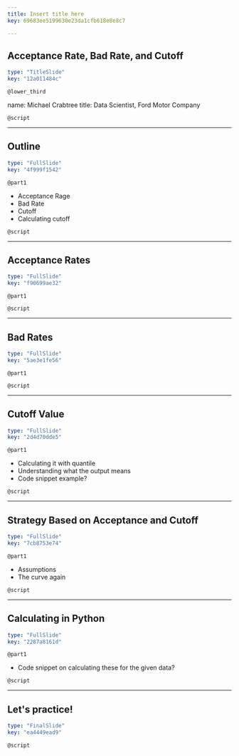 ```yaml
---
title: Insert title here
key: 69683ee5199630e23da1cfb618e8e8c7

---
```

## Acceptance Rate, Bad Rate, and Cutoff

```yaml
type: "TitleSlide"
key: "12a011484c"
```

`@lower_third`

name: Michael Crabtree
title: Data Scientist, Ford Motor Company


`@script`



---
## Outline

```yaml
type: "FullSlide"
key: "4f999f1542"
```

`@part1`
- Acceptance Rage
- Bad Rate
- Cutoff
- Calculating cutoff


`@script`



---
## Acceptance Rates

```yaml
type: "FullSlide"
key: "f90699ae32"
```

`@part1`



`@script`



---
## Bad Rates

```yaml
type: "FullSlide"
key: "5ae3e1fe56"
```

`@part1`



`@script`



---
## Cutoff Value

```yaml
type: "FullSlide"
key: "2d4d70dde5"
```

`@part1`
- Calculating it with quantile
- Understanding what the output means
- Code snippet example?


`@script`



---
## Strategy Based on Acceptance and Cutoff

```yaml
type: "FullSlide"
key: "7cb8753e74"
```

`@part1`
- Assumptions
- The curve again


`@script`



---
## Calculating in Python

```yaml
type: "FullSlide"
key: "2287a8161d"
```

`@part1`
- Code snippet on calculating these for the given data?


`@script`



---
## Let's practice!

```yaml
type: "FinalSlide"
key: "ea4449ead9"
```

`@script`


